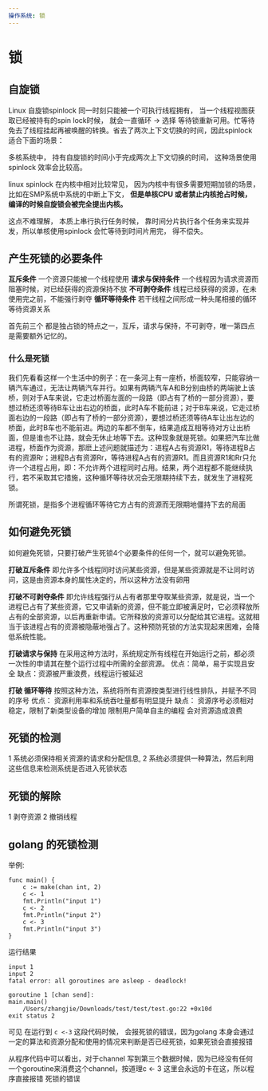 ```yaml
---
操作系统: 锁
---
```


# 锁

## 自旋锁

Linux 自旋锁spinlock 同一时刻只能被一个可执行线程拥有， 当一个线程视图获取已经被持有的spin lock时候， 就会一直循环 -&gt; 选择 等待锁重新可用。忙等待免去了线程挂起再被唤醒的转换。省去了两次上下文切换的时间，因此spinlock 适合下面的场景：

多核系统中， 持有自旋锁的时间小于完成两次上下文切换的时间， 这种场景使用spinlock 效率会比较高。

linux spinlock 在内核中相对比较常见， 因为内核中有很多需要短期加锁的场景， 比如在SMP系统中系统的中断上下文， **但是单核CPU 或者禁止内核抢占时候， 编译的时候自旋锁会被完全提出内核。**

这点不难理解， 本质上串行执行任务时候， 靠时间分片执行各个任务来实现并发，所以单核使用spinlock 会忙等待到时间片用完， 得不偿失。

## 产生死锁的必要条件

 **互斥条件**  一个资源只能被一个线程使用  **请求与保持条件** 一个线程因为请求资源而阻塞时候，对已经获得的资源保持不放  **不可剥夺条件** 线程已经获得的资源，在未使用完之前，不能强行剥夺  **循环等待条件** 若干线程之间形成一种头尾相接的循环等待资源关系

首先前三个 都是独占锁的特点之一，互斥，请求与保持，不可剥夺，唯一第四点是需要额外记忆的。

### 什么是死锁

我们先看看这样一个生活中的例子：在一条河上有一座桥，桥面较窄，只能容纳一辆汽车通过，无法让两辆汽车并行。如果有两辆汽车A和B分别由桥的两端驶上该桥，则对于A车来说，它走过桥面左面的一段路（即占有了桥的一部分资源），要想过桥还须等待B车让出右边的桥面，此时A车不能前进；对于B车来说，它走过桥面右边的一段路（即占有了桥的一部分资源），要想过桥还须等待A车让出左边的桥面，此时B车也不能前进。两边的车都不倒车，结果造成互相等待对方让出桥面，但是谁也不让路，就会无休止地等下去。这种现象就是死锁。如果把汽车比做进程，桥面作为资源，那麽上述问题就描述为：进程A占有资源R1，等待进程B占有的资源Rr；进程B占有资源Rr，等待进程A占有的资源R1。而且资源R1和Rr只允许一个进程占用，即：不允许两个进程同时占用。结果，两个进程都不能继续执行，若不采取其它措施，这种循环等待状况会无限期持续下去，就发生了进程死锁。

所谓死锁，是指多个进程循环等待它方占有的资源而无限期地僵持下去的局面

## 如何避免死锁

如何避免死锁，只要打破产生死锁4个必要条件的任何一个，就可以避免死锁。

**打破互斥条件** 即允许多个线程同时访问某些资源，但是某些资源就是不让同时访问，这是由资源本身的属性决定的，所以这种方法没有卵用

**打破不可剥夺条件** 即允许线程强行从占有者那里夺取某些资源，就是说，当一个进程已占有了某些资源，它又申请新的资源，但不能立即被满足时，它必须释放所占有的全部资源，以后再重新申请。它所释放的资源可以分配给其它进程。这就相当于该进程占有的资源被隐蔽地强占了。这种预防死锁的方法实现起来困难，会降低系统性能。

**打破请求与保持** 在采用这种方法时，系统规定所有线程在开始运行之前，都必须一次性的申请其在整个运行过程中所需的全部资源。 优点：简单，易于实现且安全 缺点：资源被严重浪费，线程运行被延迟

**打破 循环等待** 按照这种方法，系统将所有资源按类型进行线性排队，并赋予不同的序号 优点： 资源利用率和系统吞吐量都有明显提升 缺点： 资源序号必须相对稳定，限制了新类型设备的增加 限制用户简单自主的编程 会对资源造成浪费

## 死锁的检测

1 系统必须保持相关资源的请求和分配信息, 2 系统必须提供一种算法，然后利用这些信息来检测系统是否进入死锁状态

## 死锁的解除

1 剥夺资源 2 撤销线程

## golang 的死锁检测

举例:
```
func main() {
    c := make(chan int, 2)
    c <- 1
    fmt.Println("input 1")
    c <- 2
    fmt.Println("input 2")
    c <- 3
    fmt.Println("input 3")
}
```
运行结果
```
input 1
input 2
fatal error: all goroutines are asleep - deadlock!

goroutine 1 [chan send]:
main.main()
	/Users/zhangjie/Downloads/test/test/test.go:22 +0x10d
exit status 2

```
可见 在运行到  `c <-3` 这段代码时候， 会报死锁的错误，因为golang 本身会通过一定的算法和资源分配和使用的情况来判断是否已经死锁，如果死锁会直接报错

从程序代码中可以看出，对于channel 写到第三个数据时候，因为已经没有任何一个goroutine来消费这个channel，按道理c <- 3 这里会永远的卡在这，所以程序直接报错 死锁的错误

